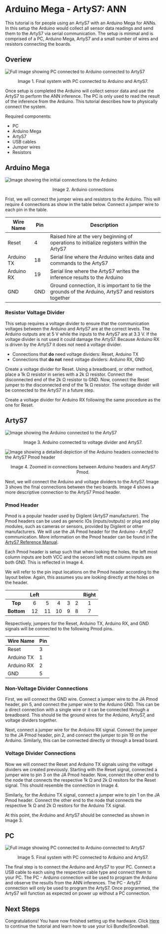 # Arduino Mega - ArtyS7: ANN

This tutorial is for people using an ArtyS7 with an Arduino Mega for ANNs. In this setup the Arduino would collect all sensor data readings and send them to the ArtyS7 via serial communication. The setup is minimal and is comprised of a PC, Arduino Mega, ArtyS7 and a small number of wires and resistors connecting the boards. 

## Overiew

![Full image showing PC connected to Arduino connected to ArtyS7](https://icii.io/wp-content/uploads/2022/01/ANNArtyS7.svg)
<p align="center">Image 1. Final system with PC connected to Arduino and ArtyS7.</p>

Once setup is completed the Arduino will collect sensor data and use the ArtyS7 to perform the ANN inference. The PC is only used to read the result of the inference from the Arduino. This tutorial describes how to physically connect the system. 

Required components: 
- PC
- Arduino Mega
- ArtyS7
- USB cables
- Jumper wires
- Resistors




## Arduino Mega
![Image showing the initial connections to the Arduino](https://icii.io/wp-content/uploads/2022/01/Arduino-Mega-Connections.svg)
<p align="center">Image 2. Arduino connections</p>

Frist, we will connect the jumper wires and resistors to the Arduino. This will require 4 connections as show in the table below. Connect a jumper wire to each pin in the table. 

| Wire Name  | Pin   | Description | 
| -----      | ----- | ----- |
| Reset      | 4     | Raised hire at the very beginning of operations to initialize registers within the ArtyS7 |
| Arduino TX | 18    | Serial line where the Arduino writes data and commands to the ArtyS7 |
| Arduino RX | 19    | Serial line where the ArtyS7 writes the inference results to the Arduino |
| GND        | GND   | Ground connection, it is important to tie the grounds of the Arduino, ArtyS7 and resistors together |

### Resistor Voltage Divider
This setup requires a voltage divider to ensure that the communication voltages between the Arduino and ArtyS7 are at the correct levels. The Arduino outputs are at 5 V while the inputs to the ArtyS7 are at 3.3 V. If the voltage divider is not used it could damage the ArtyS7. Because Arduino RX is driven by the ArtyS7 it does not need a voltage divider. 
- Connections that **do** need voltage dividers: Reset, Arduino TX
- Connections that **do not** need voltage dividers: Arduino RX, GND

Create a voltage divider for Reset. Using a breadboard, or other method, place a 1k &#x2126; resistor in series with a 2k &#x2126; resistor. Connect the disconnected end of the 2k &#x2126; resistor to GND. Now, connect the Reset jumper to the disconnected end of the 1k &#x2126; resistor. The voltage divider will be connected to the ArtyS7 in a future step. 

Create a voltage divider for Arduino RX following the same procedure as the one for Reset. 
 


## ArtyS7
![Image showing the Arduino connected to the ArtyS7](https://icii.io/wp-content/uploads/2022/01/Arduino-Connected-To-ArtyS7.svg)
<p align="center">Image 3. Arduino connected to voltage divider and ArtyS7.</p>


![Image showing a detailed depiction of the Arduino headers connected to the ArtyS7 Pmod header](https://icii.io/wp-content/uploads/2022/01/PMOD-To-Arduino.svg)
<p align="center">Image 4. Zoomed in connections between Arduino headers and ArtyS7 Pmod.</p>

Next, we will connect the Arduino and voltage dividers to the ArtyS7. Image 3 shows the final connections between the two boards. Image 4 shows a more descriptive connection to the ArtyS7 Pmod header. 

### Pmod Header
Pmod is a popular header used by Digilent (ArtyS7 manufacturer). The Pmod headers can be used as generic IOs (inputs/outputs) or plug and play modules, such as cameras or sensors, provided by Digilent or other manufacturers. We will use the JA Pmod header for the Arduino - ArtyS7 communication. More information on the Pmod header can be found in the [ArtyS7 Reference Manual](https://digilent.com/reference/programmable-logic/arty-s7/reference-manual).

Each Pmod header is setup such that when looking the holes, the left most column inputs are both VCC and the second left most column inputs are both GND. This is reflected in Image 4. 

We will refer to the pin input locations on the Pmod header according to the layout below. Again, this assumes you are looking directly at the holes on the header.


| | Left  |  |  |  |  | Right |
| :-----: | :-----: | :-----: | :-----: | :-----: | :-----: | :-----: |
| **Top**    | 6  | 5  | 4  | 3 | 2 | 1 |
| **Bottom** | 12 | 11 | 10 | 9 | 8 | 7 |

Respectively, jumpers for the Reset, Arduino TX, Arduino RX, and GND signals will be connected to the following Pmod pins.


| Wire Name  | Pin   |  
| -----      | ----- | 
| Reset      |  3    | 
| Arduino TX |  1    | 
| Arduino RX |  2    | 
| GND        |  5    | 



### Non-Voltage Divider Connections
First, we will connect the GND wire. Connect a jumper wire to the JA Pmod header, pin 5, and connect the jumper wire to the Arduino GND. This can be a direct connection with a single wire or it can be connected through a breadboard. This should tie the ground wires for the Arduino, ArtyS7, and voltage dividers together. 

Next, connect a jumper wire for the Arduino RX signal. Connect the jumper to the JA Pmod header, pin 2, and connect the jumper to pin 19 on the Arduino. Similarly, this can be connected directly or through a bread board.  

### Voltage Divider Connections
Now we will connect the Reset and Arduino TX signals using the voltage dividers we created previously. Starting with the Reset signal, connected a jumper wire to pin 3 on the JA Pmod header. Now, connect the other end to the node that connects the respective 1k &#x2126; and 2k &#x2126; resitors for the Reset signal. This should resemble the connection in Image 4. 

Similarly, for the Arduino TX signal, connect a jumper wire to pin 1 on the JA Pmod header. Connect the other end to the node that connects the respective 1k &#x2126; and 2k &#x2126; resitors for the Arduino TX signal. 

At this point, the Arduino and ArtyS7 should be connected as shown in Image 3. 

## PC

![Full image showing PC connected to Arduino connected to ArtyS7](https://icii.io/wp-content/uploads/2022/01/ANNArtyS7.svg)
<p align="center">Image 5. Final system with PC connected to Arduino and ArtyS7.</p>


The final step is to connect the Arduino and ArtyS7 to your PC. Connect a USB cable to each using the respective cable type and connect them to your PC. The PC - Arduino connection will be used to program the Arduino and observe the results from the ANN inferences. The PC - ArtyS7 connection will only be used to program the ArtyS7. Once programmed, the ArtyS7 will function as expected on power up without a PC connection.

## Next Steps
Congratulations! You have now finished setting up the hardware. Click [Here](https://github.com/SuperMB/IciiDemos/tree/main/1-%20Getting%20Started/3-%20IciiBundle/) to continue the tutorial and learn how to use your Icii Bundle/Snowball. 